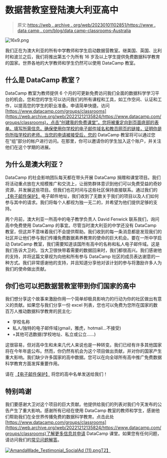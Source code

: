 # 数据营教室登陆澳大利亚高中

> 原文:[https://web . archive . org/web/20230101102851/https://www . data camp . com/blog/data camp-classrooms-Australia](https://web.archive.org/web/20230101102851/https://www.datacamp.com/blog/datacamp-classrooms-australia)

![16x9.png](../Images/61ee19e3ca3c84ffab2366aac0e59457.png)

我们正在为澳大利亚的所有中学教师和学生启动数据营教室。继美国、英国、比利时和波兰之后，我们将推出第五个为所有 16 岁及以上学生提供免费数据科学教育的国家。世界各地的大学教师和学生仍然可以使用 DataCamp 教室。

## 什么是 DataCamp 教室？

DataCamp 教室为教师提供 6 个月的可更新免费访问我们全面的数据科学学习平台的机会。您和您的学生可以访问我们的所有课程和工具，如工作空间、认证和工作，以提高您的学生的职业准备。申请简单快捷。访问[https://www.datacamp.com/groups/classrooms](https://web.archive.org/web/20221212135824/https://www.datacamp.com/groups/classrooms)，点击“创建我的免费课堂”。您将被重定向到页面底部的表单。填写所需信息。确保使用你学校的电子邮件域名和教员网页的链接，证明你是你所指学校的老师。当您的申请被接受后，您的 DataCamp 教室将可以通过您在“组”部分的帐户进行访问。在那里，你可以邀请你的学生加入这个账户，并关注他们在这个学期的进展。

## 为什么是澳大利亚？

DataCamp 的社会影响团队每天都在带头开展 DataCamp 捐赠和课堂项目。我们将活动重点放在大规模推广和交流上，让弱势群体意识到他们可以免费受益的奇妙资源，并发展这些项目。但我们也花时间与这些社区保持直接联系。通过我们的 [【电子邮件保护】](/web/20221212135824/https://www.datacamp.com/cdn-cgi/l/email-protection#88ece7e6e9fcedfbc8ece9fce9ebe9e5f8a6ebe7e5) 电子邮件地址，我们收到了无数关于我们的项目以及人们如何参与其中的请求。我们将每个人都视为独一无二的，并希望为他们提供足够的支持。

两个月前，澳大利亚一所高中的电子教学负责人 David Fenwick 联系我们，询问高中免费使用 DataCamp 的事宜。尽管当时澳大利亚的中学还没有 DataCamp 教室，但这并不意味着我们不会提供帮助。我们收到的每一条消息都是发现我们的社区并让他们参与我们传播免费数据素养教育的使命的巨大机会。要在一所中学启动 DataCamp 教室，我们需要知道该国所有高中的名称和私人电子邮件域。这是我们告诉大卫的。当大卫很快带着需要的数据回来时，我们都很高兴。我们感谢他的支持，并将这篇文章视为向他和所有参与 DataCamp 社区的成员表达谢意的一种方式。我们非常感谢他的支持，并且知道分享他对该计划的参与将激励许多人为我们的使命做出贡献。

## 你们也可以把数据营教室带到你们国家的高中

我们想分享这个故事来激励你用一个简单却极具影响力的行动为你的社区做出有意义的贡献。如果您与我们分享一份 excel 列表，您也可以免费为您所在国家的数百万人推动数据科学教育的民主化:

*   学校名称
*   私人/独特的电子邮件域(gmail，雅虎，hotmail…不接受)
*   +其他可选数据(学校地址、私立或公立……)

这很容易，但对高中生和未来几代人来说也是一种转变。我们已经有许多其他国家将在今年年底公布。然而，你仍然有机会为这个项目做出贡献，并对你的国家产生重大影响。我们缺少许多国家的高中数据。您可以在向全球所有高中推广免费数据科学教育方面发挥重要作用。

请在 [【电子邮件保护】](/web/20221212135824/https://www.datacamp.com/cdn-cgi/l/email-protection#7612191817021305361217021715171b065815191b) 将您的高中名单发送给我们！

## 特别鸣谢

我们要感谢大卫对这个项目的巨大贡献。他提供给我们的列表对我们今天发布的公告产生了重大影响。感谢所有已经在使用 DataCamp 教室的教师和学生，感谢他们帮助我们在全世界传播免费的数据科学教育。点击此处[https://www.datacamp.com/groups/classrooms](https://web.archive.org/web/20221212135824/https://www.datacamp.com/groups/classrooms)了解更多信息并申请 DataCamp 课堂。如果您有任何问题，请访问我们的[常见问题解答](https://web.archive.org/web/20221212135824/https://support.datacamp.com/hc/en-us/articles/4407010316823-DataCamp-Classrooms-Frequently-Asked-Questions#h_01FDWVAV89SDFMQMEGH7M9ZE19)。

[![AmandaWade_Testimonial_SocialAd (11).png](../Images/86c77d56f1cc89bde19e2579d7e4b5bf.png)T2】](https://web.archive.org/web/20221212135824/https://www.datacamp.com/groups/classrooms)